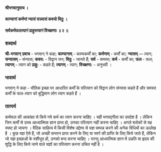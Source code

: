 #### श्रीभगवानुवाच ।
#### काम्यानां कर्मणां न्यासं सन्न्यासं कवयो विदुः ।
#### सर्वकर्मफलत्यागं प्राहुस्त्यागं विचक्षणाः ॥ २ ॥

### शब्दार्थ

**श्री-भगवान् उवाच** - भगवान् ने कहा; **काम्यानाम्** - काम्यकर्मों का; **कर्मणाम्** - कर्मों का; **न्यासम्** — त्याग; **सन्यासम्** – संन्यास; **कवय:** - विद्वान जन; **विदुः** - जानते हैं; **सर्व** - समस्त; **कर्म** - कर्मों का; **फल** - फल; **त्यागम्** - त्याग को **प्राहु:** - कहते हैं; **त्यागम्** - त्याग; **विचक्षणा:** - अनुभवी ।

### भावार्थ

भगवान् ने कहा - भौतिक इच्छा पर आधारित कर्मों के परित्याग को विद्वान लोग संन्यास कहते हैं और समस्त कर्मों के फल-त्याग को बुद्धिमान लोग त्याग कहते हैं ।

### तात्पर्य

कर्मफल की आकांक्षा से किये गये कर्म का त्याग करना चाहिए । यही भगवद्गीता का उपदेश है । लेकिन जिन कर्मों से उच्च आध्यात्मिक ज्ञान प्राप्त हो, उनका परित्याग नहीं करना चाहिए । अगले श्लोकों से यह स्पष्ट हो जायगा । वैदिक साहित्य में किसी विशेष उद्देश्य से यज्ञ सम्पन्न करने की अनेक विधियों का उल्लेख है । कुछ यज्ञ ऐसे हैं, जो अच्छी सन्तान प्राप्त करने के लिए या स्वर्ग की प्राप्ति के लिए किये जाते हैं, लेकिन जो यज्ञ इच्छाओं के वशीभूत हों, उनको बन्द करना चाहिए । परन्तु आध्यात्मिक ज्ञान में उन्नति या हृदय की शुद्धि के लिए किये जाने वाले यज्ञों का परित्याग करना उचित नहीं है ।
